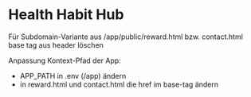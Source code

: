 # Health Habit Hub

Für Subdomain-Variante aus /app/public/reward.html bzw. contact.html base tag aus header löschen

Anpassung Kontext-Pfad der App:
- APP_PATH in .env (/app) ändern
- in reward.html und contact.html die href im base-tag ändern